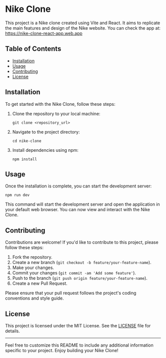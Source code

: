 # Nike Clone

This project is a Nike clone created using Vite and React. It aims to replicate the main features and design of the Nike website.
You can check the app at: https://nike-clone-react-app.web.app

## Table of Contents

- [Installation](#installation)
- [Usage](#usage)
- [Contributing](#contributing)
- [License](#license)

## Installation

To get started with the Nike Clone, follow these steps:

1. Clone the repository to your local machine:

    ```
    git clone <repository_url>
    ```

2. Navigate to the project directory:

    ```
    cd nike-clone
    ```

3. Install dependencies using npm:

    ```
    npm install
    ```

## Usage

Once the installation is complete, you can start the development server:


    npm run dev


This command will start the development server and open the application in your default web browser. You can now view and interact with the Nike Clone.

## Contributing

Contributions are welcome! If you'd like to contribute to this project, please follow these steps:

1. Fork the repository.
2. Create a new branch (`git checkout -b feature/your-feature-name`).
3. Make your changes.
4. Commit your changes (`git commit -am 'Add some feature'`).
5. Push to the branch (`git push origin feature/your-feature-name`).
6. Create a new Pull Request.

Please ensure that your pull request follows the project's coding conventions and style guide.

## License

This project is licensed under the MIT License. See the [LICENSE](LICENSE) file for details.

---

Feel free to customize this README to include any additional information specific to your project. Enjoy building your Nike Clone!


